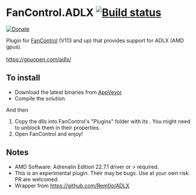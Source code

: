 # FanControl.ADLX [![Build status](https://ci.appveyor.com/api/projects/status/di3028g55s139rwt?svg=true)](https://ci.appveyor.com/project/Rem0o/fancontrol-adlx)

[![Donate](https://img.shields.io/badge/Donate-PayPal-blue.svg?style=flat&logo=paypal)](https://www.paypal.com/cgi-bin/webscr?cmd=_donations&business=N4JPSTUQHRJM8&currency_code=USD&source=url&item_name=Fan+Control)

Plugin for [FanControl](https://github.com/Rem0o/FanControl.Releases) (V113 and up) that provides support for ADLX (AMD gpus).
<br/><br/>
https://gpuopen.com/adlx/

## To install

* Download the latest binaries from [AppVeyor](https://ci.appveyor.com/project/Rem0o/fancontrol-adlx/build/artifacts)
* Compile the solution.

And then

1. Copy the dlls into FanControl's "Plugins" folder with its . You might need to unblock them in their properties.
3. Open FanControl and enjoy!

## Notes

* AMD Software: Adrenalin Edition 22.7.1 driver or > required.
* This is an experimental plugin. Their may be bugs. Use at your own risk. PR are welcomed.
* Wrapper from https://github.com/Rem0o/ADLX

